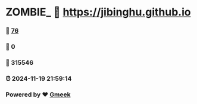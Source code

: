 # ZOMBIE_ :link: https://jibinghu.github.io 
### :page_facing_up: [76](https://jibinghu.github.io/tag.html) 
### :speech_balloon: 0 
### :hibiscus: 315546 
### :alarm_clock: 2024-11-19 21:59:14 
### Powered by :heart: [Gmeek](https://github.com/Meekdai/Gmeek)
